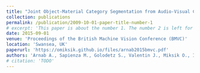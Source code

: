 ```yaml
---
title: "Joint Object-Material Category Segmentation from Audio-Visual Cues"
collection: publications
permalink: /publication/2009-10-01-paper-title-number-1
# excerpt: 'This paper is about the number 1. The number 2 is left for future work.'
date: 2015-09-01
venue: 'Proceedings of the British Machine Vision Conference (BMVC)'
location: 'Swansea, UK'
paperurl: 'https://omiksik.github.io/files/arnab2015bmvc.pdf'
authors: 'Arnab A., Sapienza M., Golodetz S., Valentin J., Miksik O., Izadi S. and Torr P.H.S.'
# citation: 'TODO'
---
```

